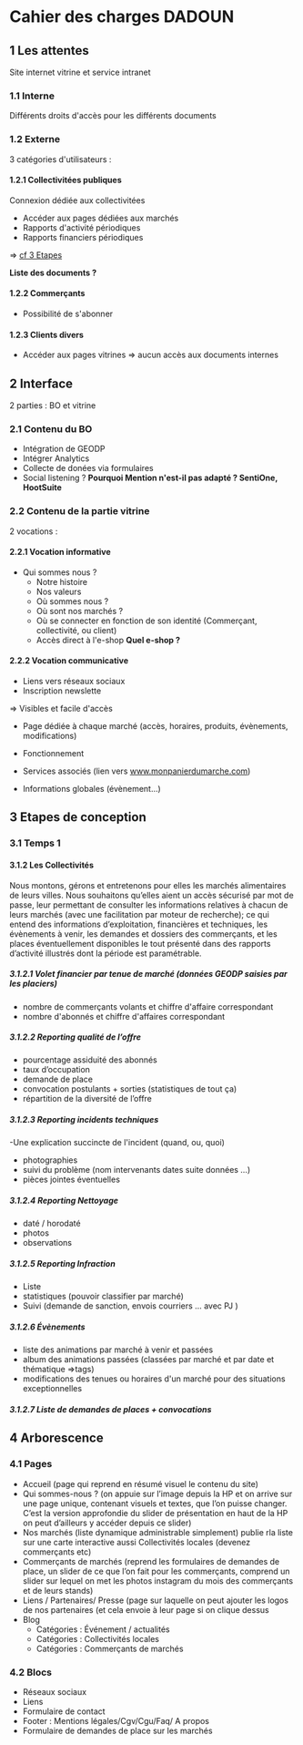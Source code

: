 # Cahier des charges DADOUN

## 1 Les attentes

Site internet vitrine et service intranet

### 1.1 Interne

Différents droits d'accès pour les différents documents

### 1.2 Externe

3 catégories d'utilisateurs :

#### 1.2.1 Collectivitées publiques

Connexion dédiée aux collectivitées

* Accéder aux pages dédiées aux marchés
* Rapports d'activité périodiques
* Rapports financiers périodiques

=> [cf 3 Etapes](#3-etapes-de-conception)

**Liste des documents ?**

#### 1.2.2 Commerçants

* Possibilité de s'abonner

#### 1.2.3 Clients divers

* Accéder aux pages vitrines => aucun accès aux documents internes

## 2 Interface

2 parties : BO et vitrine

### 2.1 Contenu du BO

* Intégration de GEODP
* Intégrer Analytics
* Collecte de donées via formulaires
* Social listening ? **Pourquoi Mention n'est-il pas adapté ? SentiOne, HootSuite**

### 2.2 Contenu de la partie vitrine

2 vocations : 

#### 2.2.1 Vocation informative

* Qui sommes nous ? 
    * Notre histoire 
    * Nos valeurs 
    * Où sommes nous ? 
    * Où sont nos marchés ?
    * Où se connecter en fonction de son identité (Commerçant, collectivité, ou client)
    * Accès direct à l'e-shop **Quel e-shop ?**

#### 2.2.2 Vocation communicative

* Liens vers réseaux sociaux
* Inscription newslette

=> Visibles et facile d'accès
* Page dédiée à chaque marché (accès, horaires, produits, évènements, modifications)

* Fonctionnement
* Services associés (lien vers www.monpanierdumarche.com)
* Informations globales (évènement...)

## 3 Etapes de conception

### 3.1 Temps 1

#### 3.1.2 Les Collectivités

Nous montons, gérons et entretenons pour elles les marchés alimentaires de leurs villes. Nous souhaitons qu’elles aient un accès sécurisé par mot de passe, leur permettant de consulter les informations relatives à chacun de leurs marchés (avec une facilitation par moteur de recherche); ce qui entend des informations d’exploitation, financières et techniques, les évènements à venir, les demandes et dossiers des commerçants,  et les places éventuellement disponibles le tout présenté dans des rapports d’activité illustrés dont la période est paramétrable.

##### 3.1.2.1 Volet financier par tenue de marché (données GEODP saisies par les placiers)

- nombre de commerçants volants et chiffre d'affaire correspondant
- nombre d'abonnés et chiffre d'affaires correspondant

##### 3.1.2.2 Reporting qualité de l’offre

- pourcentage assiduité des abonnés
- taux d’occupation
- demande de place
- convocation postulants + sorties (statistiques de tout ça)
- répartition de la diversité de l’offre

##### 3.1.2.3 Reporting incidents techniques

-Une explication succincte de l'incident (quand, ou, quoi)
- photographies
- suivi du problème (nom intervenants dates suite données …)
- pièces jointes éventuelles

##### 3.1.2.4 Reporting Nettoyage

- daté / horodaté
- photos
- observations

##### 3.1.2.5 Reporting Infraction

- Liste
- statistiques (pouvoir classifier par marché)
- Suivi (demande de sanction, envois courriers … avec PJ )

##### 3.1.2.6 Évènements

- liste des animations par marché à venir et passées
- album des animations passées (classées par marché et par date et thématique =>tags)
- modifications des tenues ou horaires d'un marché pour des situations exceptionnelles

##### 3.1.2.7 Liste de demandes de places + convocations

## 4 Arborescence

### 4.1 Pages

- Accueil (page qui reprend en résumé visuel le contenu du site)
- Qui sommes-nous ? (on appuie sur l’image depuis la HP et on arrive sur une page unique, contenant visuels et textes, que l’on puisse changer. C’est la version approfondie du slider de présentation en haut de la HP on peut d’ailleurs y accéder depuis ce slider)
- Nos marchés (liste dynamique administrable simplement) publie rla liste sur une carte interactive aussi
Collectivités locales (devenez commerçants etc)
- Commerçants de marchés (reprend les formulaires de demandes de place, un slider de ce que l’on fait pour les commerçants, comprend un slider sur lequel on met les photos instagram du mois des commerçants et de leurs stands)
- Liens / Partenaires/ Presse (page sur laquelle on peut ajouter les logos de nos partenaires (et cela envoie à leur page si on clique dessus
- Blog
    - Catégories : Événement / actualités 
    - Catégories : Collectivités locales
    - Catégories : Commerçants de marchés

### 4.2 Blocs

- Réseaux sociaux
- Liens 
- Formulaire de contact
- Footer : Mentions légales/Cgv/Cgu/Faq/ A propos
- Formulaire de demandes de place sur les marchés 
